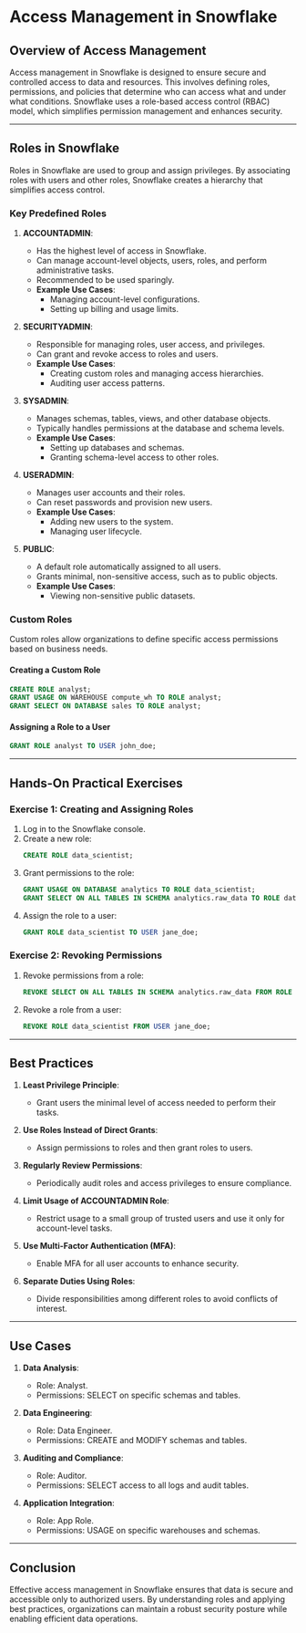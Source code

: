 
# Access Management in Snowflake

## Overview of Access Management
Access management in Snowflake is designed to ensure secure and controlled access to data and resources. This involves defining roles, permissions, and policies that determine who can access what and under what conditions. Snowflake uses a role-based access control (RBAC) model, which simplifies permission management and enhances security.

---

## Roles in Snowflake
Roles in Snowflake are used to group and assign privileges. By associating roles with users and other roles, Snowflake creates a hierarchy that simplifies access control.

### Key Predefined Roles
1. **ACCOUNTADMIN**:
   - Has the highest level of access in Snowflake.
   - Can manage account-level objects, users, roles, and perform administrative tasks.
   - Recommended to be used sparingly.
   - **Example Use Cases**:
     - Managing account-level configurations.
     - Setting up billing and usage limits.

2. **SECURITYADMIN**:
   - Responsible for managing roles, user access, and privileges.
   - Can grant and revoke access to roles and users.
   - **Example Use Cases**:
     - Creating custom roles and managing access hierarchies.
     - Auditing user access patterns.

3. **SYSADMIN**:
   - Manages schemas, tables, views, and other database objects.
   - Typically handles permissions at the database and schema levels.
   - **Example Use Cases**:
     - Setting up databases and schemas.
     - Granting schema-level access to other roles.

4. **USERADMIN**:
   - Manages user accounts and their roles.
   - Can reset passwords and provision new users.
   - **Example Use Cases**:
     - Adding new users to the system.
     - Managing user lifecycle.

5. **PUBLIC**:
   - A default role automatically assigned to all users.
   - Grants minimal, non-sensitive access, such as to public objects.
   - **Example Use Cases**:
     - Viewing non-sensitive public datasets.

### Custom Roles
Custom roles allow organizations to define specific access permissions based on business needs.

#### Creating a Custom Role
```sql
CREATE ROLE analyst;
GRANT USAGE ON WAREHOUSE compute_wh TO ROLE analyst;
GRANT SELECT ON DATABASE sales TO ROLE analyst;
```
#### Assigning a Role to a User
```sql
GRANT ROLE analyst TO USER john_doe;
```

---

## Hands-On Practical Exercises
### Exercise 1: Creating and Assigning Roles
1. Log in to the Snowflake console.
2. Create a new role:
   ```sql
   CREATE ROLE data_scientist;
   ```
3. Grant permissions to the role:
   ```sql
   GRANT USAGE ON DATABASE analytics TO ROLE data_scientist;
   GRANT SELECT ON ALL TABLES IN SCHEMA analytics.raw_data TO ROLE data_scientist;
   ```
4. Assign the role to a user:
   ```sql
   GRANT ROLE data_scientist TO USER jane_doe;
   ```

### Exercise 2: Revoking Permissions
1. Revoke permissions from a role:
   ```sql
   REVOKE SELECT ON ALL TABLES IN SCHEMA analytics.raw_data FROM ROLE data_scientist;
   ```
2. Revoke a role from a user:
   ```sql
   REVOKE ROLE data_scientist FROM USER jane_doe;
   ```

---

## Best Practices
1. **Least Privilege Principle**:
   - Grant users the minimal level of access needed to perform their tasks.

2. **Use Roles Instead of Direct Grants**:
   - Assign permissions to roles and then grant roles to users.

3. **Regularly Review Permissions**:
   - Periodically audit roles and access privileges to ensure compliance.

4. **Limit Usage of ACCOUNTADMIN Role**:
   - Restrict usage to a small group of trusted users and use it only for account-level tasks.

5. **Use Multi-Factor Authentication (MFA)**:
   - Enable MFA for all user accounts to enhance security.

6. **Separate Duties Using Roles**:
   - Divide responsibilities among different roles to avoid conflicts of interest.

---

## Use Cases
1. **Data Analysis**:
   - Role: Analyst.
   - Permissions: SELECT on specific schemas and tables.

2. **Data Engineering**:
   - Role: Data Engineer.
   - Permissions: CREATE and MODIFY schemas and tables.

3. **Auditing and Compliance**:
   - Role: Auditor.
   - Permissions: SELECT access to all logs and audit tables.

4. **Application Integration**:
   - Role: App Role.
   - Permissions: USAGE on specific warehouses and schemas.

---

## Conclusion
Effective access management in Snowflake ensures that data is secure and accessible only to authorized users. By understanding roles and applying best practices, organizations can maintain a robust security posture while enabling efficient data operations.

